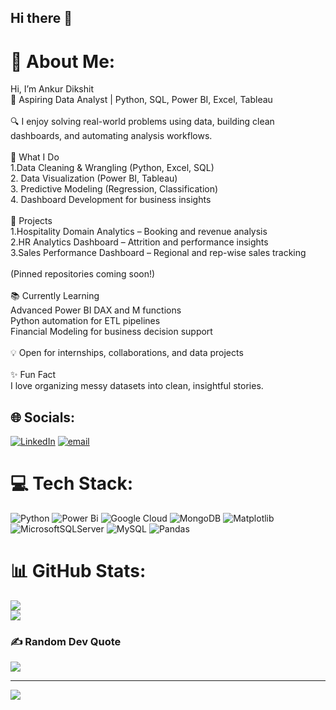 ## Hi there 👋
# 💫 About Me:
Hi, I’m Ankur Dikshit<br>🎯 Aspiring Data Analyst | Python, SQL, Power BI, Excel, Tableau<br><br>🔍 I enjoy solving real-world problems using data, building clean dashboards, and automating analysis workflows.<br><br>📌 What I Do<br>1.Data Cleaning & Wrangling (Python, Excel, SQL)<br>2. Data Visualization (Power BI, Tableau)<br>3. Predictive Modeling (Regression, Classification)<br>4. Dashboard Development for business insights<br><br>🚀 Projects<br>1.Hospitality Domain Analytics – Booking and revenue analysis<br>2.HR Analytics Dashboard – Attrition and performance insights<br>3.Sales Performance Dashboard – Regional and rep-wise sales tracking<br><br>(Pinned repositories coming soon!)<br><br>📚 Currently Learning<br>Advanced Power BI DAX and M functions<br>Python automation for ETL pipelines<br>Financial Modeling for business decision support<br><br>💡 Open for internships, collaborations, and data projects<br><br>✨ Fun Fact<br>I love organizing messy datasets into clean, insightful stories.


## 🌐 Socials:
[![LinkedIn](https://img.shields.io/badge/LinkedIn-%230077B5.svg?logo=linkedin&logoColor=white)](https://linkedin.com/in/www.linkedin.com/in/ankur-dikshit2303) [![email](https://img.shields.io/badge/Email-D14836?logo=gmail&logoColor=white)](mailto:ankurdikshit2303@gmail.com) 

# 💻 Tech Stack:
![Python](https://img.shields.io/badge/python-3670A0?style=flat&logo=python&logoColor=ffdd54) ![Power Bi](https://img.shields.io/badge/power_bi-F2C811?style=flat&logo=powerbi&logoColor=black) ![Google Cloud](https://img.shields.io/badge/GoogleCloud-%234285F4.svg?style=flat&logo=google-cloud&logoColor=white) ![MongoDB](https://img.shields.io/badge/MongoDB-%234ea94b.svg?style=flat&logo=mongodb&logoColor=white) ![Matplotlib](https://img.shields.io/badge/Matplotlib-%23ffffff.svg?style=flat&logo=Matplotlib&logoColor=black) ![MicrosoftSQLServer](https://img.shields.io/badge/Microsoft%20SQL%20Server-CC2927?style=flat&logo=microsoft%20sql%20server&logoColor=white) ![MySQL](https://img.shields.io/badge/mysql-4479A1.svg?style=flat&logo=mysql&logoColor=white) ![Pandas](https://img.shields.io/badge/pandas-%23150458.svg?style=flat&logo=pandas&logoColor=white)
# 📊 GitHub Stats:
![](https://github-readme-stats.vercel.app/api?username=Ankur-Dikshit&theme=cobalt&hide_border=false&include_all_commits=false&count_private=false)<br/>
![](https://nirzak-streak-stats.vercel.app/?user=Ankur-Dikshit&theme=cobalt&hide_border=false)<br/>

### ✍️ Random Dev Quote
![](https://quotes-github-readme.vercel.app/api?type=horizontal&theme=dark)

---
[![](https://visitcount.itsvg.in/api?id=Ankur-Dikshit&icon=0&color=0)](https://visitcount.itsvg.in)

<!-- Proudly created with GPRM ( https://gprm.itsvg.in ) -->
<!--
**Ankur-Dikshit/Ankur-Dikshit** is a ✨ _special_ ✨ repository because its `README.md` (this file) appears on your GitHub profile.

Here are some ideas to get you started:

- 🔭 I’m currently working on ...
- 🌱 I’m currently learning ...
- 👯 I’m looking to collaborate on ...
- 🤔 I’m looking for help with ...
- 💬 Ask me about ...
- 📫 How to reach me: ...
- 😄 Pronouns: ...
- ⚡ Fun fact: ...
-->
